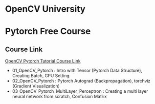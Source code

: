 # OpenCV University
# Pytorch Free Course

## Course Link
[OpenCV Pytorch Tutorial Course Link](https://courses.opencv.org/courses/course-v1:PyTorch+Bootcamp+Deep-Learning/course/)


- 01_OpenCV_Pytorch : Intro with Tensor (Pytorch Data Structure), Creating Batch, GPU Setting
- 02_OpenCV_Pytorch : Pytorch Autograd (Backpropagation), torchviz (Gradient Visualization)
- 03_OpenCV_Pytorch_MultiLayer_Perceptron : Creating a multi layer neural network from scratch, Confusion Matrix